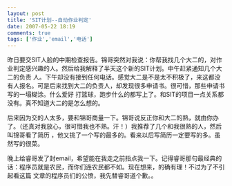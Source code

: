 ```yaml
---
layout: post
title: 'SIT计划--自动作业判定'
date: 2007-05-22 18:19
comments: true
tags: ['作业','email','电话']
---
```


昨日要交SIT人脸的中期检查报告。锦哥突然对我说：你帮我找几个大二的，对作业判定感兴趣的人。然后给我解释了半天这个新的SIT计划。中午赶紧通知几个大二的负责
人。下午却没有接到任何电话。感觉大二是不是太不积极了，来这都没有人报名。可是后来找到大二的负责人，却发现很多申请书。很可惜，那些申请书写的一塌糊涂。什么爱好
打篮球，跑步什么的都写上了。和SIT的项目一点关系都没有。真不知道大二的是怎么想的。

后来因为交的人太多，要和锦哥商量一下。锦哥说反正你和大二的熟，就由你办了。（还真对我放心，很可惜我也不熟。汗！）我推荐了几个和我很熟的人，然后叫锦哥看了简历
，他又挑了一个写的最多的。看来以后写简历一定要写的多。虽然写的很菜。

晚上给睿哥发了封email，希望能在我走之前指点我一下。记得睿哥那句最经典的话：程序员就是农民，而你们连农民都不如。现在想来，的确有理！不过为了不引起看这篇
文章的程序员们的公愤，我先替睿哥道个歉。。

